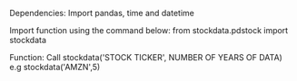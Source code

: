 Dependencies:
Import pandas, time and datetime

Import function using the command below:
from stockdata.pdstock import stockdata

Function:
Call stockdata('STOCK TICKER', NUMBER OF YEARS OF DATA)
e.g stockdata('AMZN',5)